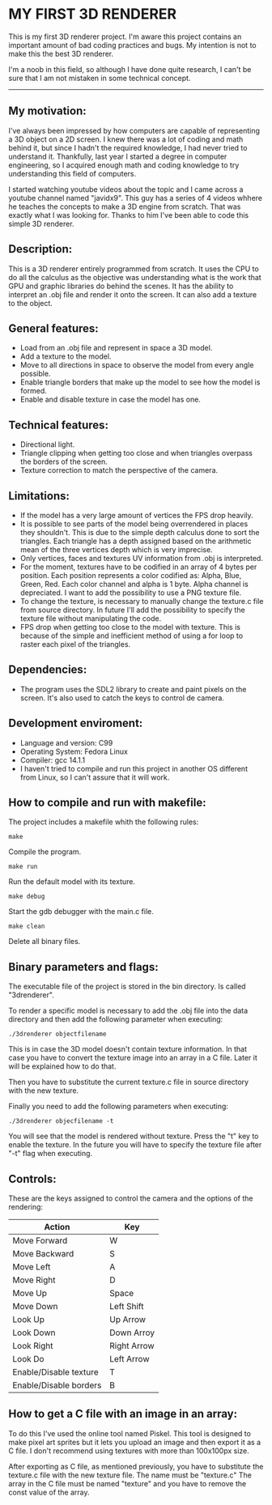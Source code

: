 # MY FIRST 3D RENDERER

This is my first 3D renderer project. I'm aware this project contains an important amount of
bad coding practices and bugs. My intention is not to make this the best 3D renderer.

I'm a noob in this field, so although I have done quite research, I can't be sure that I am not mistaken in some technical concept. 

---

## My motivation:
I've always been impressed by how computers are capable of representing a 3D object on a 2D screen.
I knew there was a lot of coding and math behind it, but since I hadn't the required knowledge, I had never tried to understand it.
Thankfully, last year I started a degree in computer engineering, so I acquired enough math and coding knowledge
to try understanding this field of computers.

I started watching youtube videos about the topic and I came across a youtube channel named "javidx9". This guy
has a series of 4 videos whhere he teaches the concepts to make a 3D engine from scratch. That was exactly what I was looking for.
Thanks to him I've been able to code this simple 3D renderer.


## Description:
This is a 3D renderer entirely programmed from scratch. It uses the CPU to do all the calculus
as the objective was understanding what is the work that GPU and graphic libraries do behind the scenes.
It has the ability to interpret an .obj file and render it onto the screen. It can also add a texture to
the object.


## General features:
- Load from an .obj file and represent in space a 3D model.
- Add a texture to the model.
- Move to all directions in space to observe the model from every angle possible.
- Enable triangle borders that make up the model to see how the model is formed.
- Enable and disable texture in case the model has one.

## Technical features:
- Directional light.
- Triangle clipping when getting too close and when triangles overpass the borders of the screen.
- Texture correction to match the perspective of the camera.

## Limitations:
- If the model has a very large amount of vertices the FPS drop heavily.
- It is possible to see parts of the model being overrendered in places they shouldn't.
  This is due to the simple depth calculus done to sort the triangles. Each triangle has a depth assigned
  based on the arithmetic mean of the three vertices depth which is very imprecise.
- Only vertices, faces and textures UV information from .obj is interpreted.
- For the moment, textures have to be codified in an array of 4 bytes per position. Each position represents
  a color codified as: Alpha, Blue, Green, Red. Each color channel and alpha is 1 byte. Alpha channel is depreciated.
  I want to add the possibility to use a PNG texture file.
- To change the texture, is necessary to manually change the texture.c file from source directory. In future I'll add
  the possibility to specify the texture file without manipulating the code.
- FPS drop when getting too close to the model with texture. This is because of the simple and inefficient method of using a for loop to
  raster each pixel of the triangles.

## Dependencies:
- The program uses the SDL2 library to create and paint pixels on the screen. It's also used to catch the keys to control de camera.

## Development enviroment:
- Language and version: C99
- Operating System: Fedora Linux 
- Compiler: gcc 14.1.1
- I haven't tried to compile and run this project in another OS different from Linux, so I can't assure that it will work.



## How to compile and run with makefile:
The project includes a makefile whith the following rules:

``` 
make 
``` 
Compile the program.

``` 
make run
``` 
Run the default model with its texture.

``` 
make debug
``` 
Start the gdb debugger with the main.c file.

``` 
make clean
``` 
Delete all binary files.


## Binary parameters and flags:
The executable file of the project is stored in the bin directory. Is called "3drenderer".

To render a specific model is necessary to add the .obj file into the data directory and then add the following parameter
when executing:
```
./3drenderer objectfilename
```
This is in case the 3D model doesn't contain texture information. In that case you have to convert the texture image into an 
array in a C file. Later it will be explained how to do that.

Then you have to substitute the current texture.c file in source directory with the new texture.

Finally you need to add the following parameters when executing:
```
./3drenderer objecfilename -t
```
You will see that the model is rendered without texture. Press the "t" key to enable the texture.
In the future you will have to specify the texture file after "-t" flag when executing.


## Controls:
These are the keys assigned to control the camera and the options of the rendering:

| Action                  | Key           |
| ------------------------| ------------- |
| Move Forward            | W             |
| Move Backward           | S             |
| Move Left               | A             |
| Move Right              | D             |
| Move Up                 | Space         |
| Move Down               | Left Shift    |
| Look Up                 | Up Arrow      |
| Look Down               | Down Arroy    |
| Look Right              | Right Arrow   |
| Look Do                 | Left Arrow    |
| Enable/Disable texture  | T             |
| Enable/Disable borders  | B             |


## How to get a C file with an image in an array:
To do this I've used the online tool named Piskel. This tool is designed to make pixel art sprites but it lets you upload an image
and then export it as a C file. I don't recommend using textures with more than 100x100px size.

After exporting as C file, as mentioned previously, you have to substitute the texture.c file with the new texture file. The name must be "texture.c"
The array in the C file must be named "texture" and you have to remove the const value of the array.





